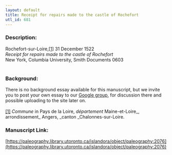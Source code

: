 ```yaml
---
layout: default
title: Receipt for repairs made to the castle of Rochefort
utl_id: 681
---
```


### Description:

Rochefort-sur-Loire,<a id="_ftnref1">[[1]](#_ftn1)</a> 31 December 1522<br>
_Receipt for repairs made to the castle of Rochefort_<br>
New York, Columbia University, Smith Documents 0603<br>
 <br>


### Background:

There is no background essay available for this manuscript, but we invite you to post your own essay to our [Google group](https://paleography.library.utoronto.ca/content/group-work), for discussion there and possible uploading to the site later on.<br><br>
<a id="_ftn1">[[1]](#_ftnref1)</a> _Commune_ in Pays de la Loire, _département_ Maine-et-Loire_, arrondissement_ Angers, _canton _Chalonnes-sur-Loire. <br>


### Manuscript Link:

[https://paleography.library.utoronto.ca/islandora/object/paleography:2076](https://paleography.library.utoronto.ca/islandora/object/paleography:2076)